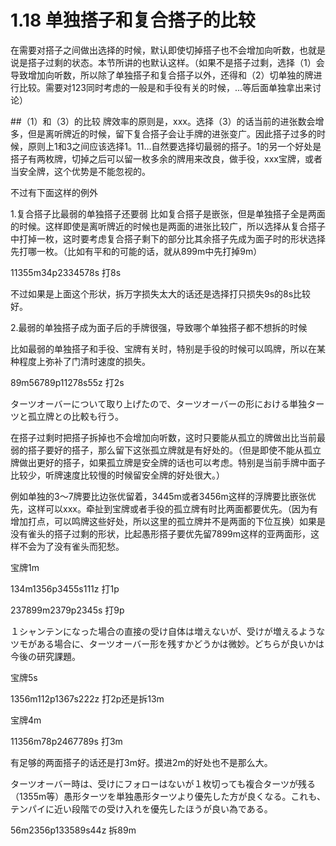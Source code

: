 # 1.18 单独搭子和复合搭子的比较

在需要对搭子之间做出选择的时候，默认即使切掉搭子也不会增加向听数，也就是说是搭子过剩的状态。本节所讲的也默认这样。（如果不是搭子过剩，选择（1）会导致增加向听数，所以除了单独搭子和复合搭子以外，还得和（2）切单独的牌进行比较。需要对123同时考虑的一般是和手役有关的时候，...等后面单独拿出来讨论）

##（1）和（3）的比较
牌效率的原则是，xxx。选择（3）的话当前的进张数会增多，但是离听牌近的时候，留下复合搭子会让手牌的进张变广。因此搭子过多的时候，原则上1和3之间应该选择1。11...自然要选择切最弱的搭子。1的另一个好处是搭子有两枚牌，切掉之后可以留一枚多余的牌用来改良，做手役，xxx宝牌，或者当安全牌，这个优势是不能忽视的。


不过有下面这样的例外

1.复合搭子比最弱的单独搭子还要弱
比如复合搭子是嵌张，但是单独搭子全是两面的时候。这样即使是离听牌近的时候也是两面的进张比较广，所以选择从复合搭子中打掉一枚，这时要考虑复合搭子剩下的部分比其余搭子先成为面子时的形状选择先打哪一枚。（比如有平和的可能的话，就从899m中先打掉9m）

11355m34p2334578s 打8s

不过如果是上面这个形状，拆万字损失太大的话还是选择打只损失9s的8s比较好。

2.最弱的单独搭子成为面子后的手牌很强，导致哪个单独搭子都不想拆的时候

比如最弱的单独搭子和手役、宝牌有关时，特别是手役的时候可以鸣牌，所以在某种程度上弥补了门清时速度的损失。

89m56789p11278s55z 打2s


ターツオーバーについて取り上げたので、ターツオーバーの形における単独ターツと孤立牌との比較も行う。

在搭子过剩时把搭子拆掉也不会增加向听数，这时只要能从孤立的牌做出比当前最弱的搭子要好的搭子，那么留下这张孤立牌就是有好处的。（但是即使不能从孤立牌做出更好的搭子，如果孤立牌是安全牌的话也可以考虑。特别是当前手牌中面子比较少，听牌速度比较慢的时候留安全牌的好处很大。）

例如单独的3～7牌要比边张优留着，3445m或者3456m这样的浮牌要比嵌张优先，这样可以xxx。牵扯到宝牌或者手役的孤立牌有时比两面都要优先。（因为有增加打点，可以鸣牌这些好处，所以这里的孤立牌并不是两面的下位互换）如果是没有雀头的搭子过剩的形状，比起愚形搭子要优先留7899m这样的亚两面形，这样不会为了没有雀头而犯愁。

宝牌1m

134m1356p3455s111z 打1p

237899m2379p2345s 打9p

１シャンテンになった場合の直接の受け自体は増えないが、受けが増えるようなツモがある場合に、ターツオーバー形を残すかどうかは微妙。どちらが良いかは今後の研究課題。

宝牌5s

1356m112p1367s222z 打2p还是拆13m

宝牌4m

11356m78p2467789s 打3m

有足够的两面搭子的话还是打3m好。摸进2m的好处也不是那么大。




ターツオーバー時は、受けにフォローはないが１枚切っても複合ターツが残る（1355m等）愚形ターツを単独愚形ターツより優先した方が良くなる。これも、テンパイに近い段階での受け入れを優先したほうが良い為である。

56m2356p133589s44z 拆89m


